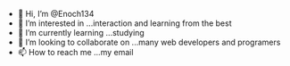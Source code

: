 - 👋 Hi, I’m @Enoch134
- 👀 I’m interested in ...interaction and learning from the best
- 🌱 I’m currently learning ...studying 
- 💞️ I’m looking to collaborate on ...many web developers and programers
- 📫 How to reach me ...my email

<!---
Enoch134/Enoch134 is a ✨ special ✨ repository because its `README.md` (this file) appears on your GitHub profile.
You can click the Preview link to take a look at your changes.
--->
